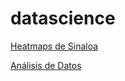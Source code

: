 # datascience

[Heatmaps de Sinaloa](http://nbviewer.jupyter.org/github.com/dsalinasv/datascience/blob/master/Heatmaps%20de%20Sinaloa.ipynb)

[Análisis de Datos](http://nbviewer.jupyter.org/github/dsalinasv/datascience/blob/master/An%C3%A1lisis%20de%20Datos.ipynb)
